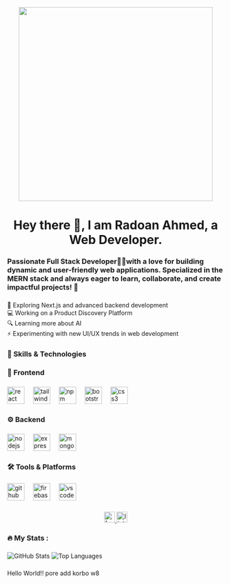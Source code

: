 <div align="center">
  <img height="450" src="https://i.ibb.co.com/BKF1Dd50/Web.png"  />
</div>

###

<h1 align="center">Hey there 👋, I am Radoan Ahmed, a Web Developer.</h1>

###

<h3 align="left">Passionate Full Stack Developer👩‍💻with a love for building dynamic and user-friendly web applications. Specialized in the MERN stack and always eager to learn, collaborate, and create impactful projects! 🚀</h3>

###

<p align="left">🚀 Exploring Next.js and advanced backend development<br>💻 Working on a Product Discovery Platform<br>🔍 Learning more about AI<br>⚡ Experimenting with new UI/UX trends in web development</p>

###

<h3 align="left">🚀 Skills & Technologies</h3>

###

<h3 align="left">🎨 Frontend</h3>

###

<div align="left">
  <img src="https://cdn.simpleicons.org/react/61DAFB" height="40" alt="react logo"  />
  <img width="12" />
  <img src="https://cdn.simpleicons.org/tailwindcss/06B6D4" height="40" alt="tailwindcss logo"  />
  <img width="12" />
  <img src="https://cdn.simpleicons.org/npm/CB3837" height="40" alt="npm logo"  />
  <img width="12" />
  <img src="https://cdn.simpleicons.org/bootstrap/7952B3" height="40" alt="bootstrap logo"  />
  <img width="12" />
  <img src="https://cdn.simpleicons.org/css3/1572B6" height="40" alt="css3 logo"  />
</div>

###

<h3 align="left">⚙️ Backend</h3>

###

<div align="left">
  <img src="https://cdn.jsdelivr.net/gh/devicons/devicon/icons/nodejs/nodejs-original.svg" height="40" alt="nodejs logo"  />
  <img width="12" />
  <img src="https://cdn.jsdelivr.net/gh/devicons/devicon/icons/express/express-original.svg" height="40" alt="express logo"  />
  <img width="12" />
  <img src="https://cdn.jsdelivr.net/gh/devicons/devicon/icons/mongodb/mongodb-original.svg" height="40" alt="mongodb logo"  />
</div>

###

<h3 align="left">🛠 Tools & Platforms</h3>

###

<div align="left">
  <img src="https://cdn.jsdelivr.net/gh/devicons/devicon/icons/github/github-original.svg" height="40" alt="github logo"  />
  <img width="12" />
  <img src="https://cdn.jsdelivr.net/gh/devicons/devicon/icons/firebase/firebase-plain.svg" height="40" alt="firebase logo"  />
  <img width="12" />
  <img src="https://cdn.jsdelivr.net/gh/devicons/devicon/icons/vscode/vscode-original.svg" height="40" alt="vscode logo"  />
</div>

###

<div align="center">
  <a href="https://web.facebook.com/radoan.ahmed.585" target="_blank">
    <img src="https://img.shields.io/static/v1?message=Facebook&logo=facebook&label=&color=1877F2&logoColor=white&labelColor=&style=for-the-badge" height="25" alt="facebook logo"  />
  </a>
  <a href="https://www.linkedin.com/in/radoan-ahmed-b7112534b/" target="_blank">
  <img src="https://img.shields.io/static/v1?message=LinkedIn&logo=linkedin&label=&color=0077B5&logoColor=white&labelColor=&style=for-the-badge" height="25" alt="linkedin logo"  />
  </a>
</div>

###

<h3 align="left">🔥   My Stats :</h3>

###


 <img src="https://github-readme-stats.vercel.app/api?username=red-one12&show_icons=true" alt="GitHub Stats">
 <img src="https://github-readme-stats.vercel.app/api/top-langs/?username=red-one12&show_icons=true" alt="Top Languages">



###

<p align="left">Hello World!! pore add korbo w8</p>

###
